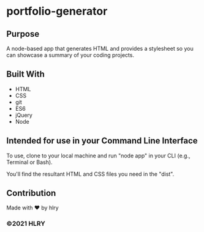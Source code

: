 # portfolio-generator

## Purpose
A node-based app that generates HTML and provides a stylesheet so you can showcase a summary of your coding projects. 

## Built With
* HTML
* CSS
* git
* ES6
* jQuery
* Node

## Intended for use in your Command Line Interface
To use, clone to your local machine and run "node app" in your CLI (e.g., Terminal or Bash).

You'll find the resultant HTML and CSS files you need in the "dist".

## Contribution
Made with ❤️ by hlry

### ©️2021 HLRY
